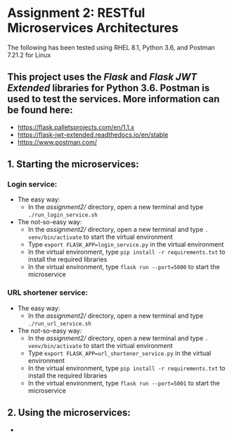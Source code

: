 # Assignment 2: RESTful Microservices Architectures

The following has been tested using RHEL 8.1, Python 3.6, and Postman 7.21.2 for Linux

## This project uses the _Flask_ and _Flask JWT Extended_ libraries for Python 3.6. Postman is used to test the services. More information can be found here:
- https://flask.palletsprojects.com/en/1.1.x
- https://flask-jwt-extended.readthedocs.io/en/stable
- https://www.postman.com/

## 1. Starting the microservices:
### Login service:
- The easy way:
    - In the _assignment2/_ directory, open a new terminal and type `./run_login_service.sh`
- The not-so-easy way:
    - In the _assignment2/_ directory, open a new terminal and type `. venv/bin/activate` to start the virtual environment
    - Type `export FLASK_APP=login_service.py` in the virtual environment
    - In the virtual environment, type `pip install -r requirements.txt` to install the required libraries
    - In the virtual environment, type `flask run --port=5000` to start the microservice

### URL shortener service:
- The easy way:
    - In the _assignment2/_ directory, open a new terminal and type `./run_url_service.sh`
- The not-so-easy way:
    - In the _assignment2/_ directory, open a new terminal and type `. venv/bin/activate` to start the virtual environment
    - Type `export FLASK_APP=url_shortener_service.py` in the virtual environment
    - In the virtual environment, type `pip install -r requirements.txt` to install the required libraries
    - In the virtual environment, type `flask run --port=5001` to start the microservice

## 2. Using the microservices:
- 